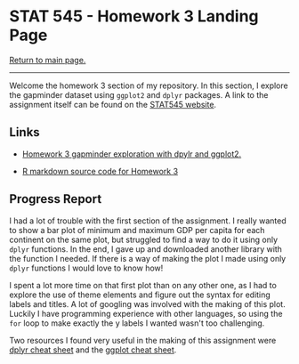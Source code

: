 STAT 545 - Homework 3 Landing Page
================

[Return to main page.](https://github.com/HScheiber/STAT545-hw-Scheiber-Hayden/blob/master/README.md "Main page")

------------------------------------------------------------------------

Welcome the homework 3 section of my repository. In this section, I explore the gapminder dataset using `ggplot2` and `dplyr` packages. A link to the assignment itself can be found on the [STAT545 website](http://stat545.com/hw03_dplyr-and-more-ggplot2.html).

Links
-----

-   [Homework 3 gapminder exploration with dpylr and ggplot2.](/hw03/dplyr_manipulation.md)

-   [R markdown source code for Homework 3](/hw03/dplyr_manipulation.Rmd)

Progress Report
---------------

I had a lot of trouble with the first section of the assignment. I really wanted to show a bar plot of minimum and maximum GDP per capita for each continent on the same plot, but struggled to find a way to do it using only `dplyr` functions. In the end, I gave up and downloaded another library with the function I needed. If there is a way of making the plot I made using only `dplyr` functions I would love to know how!

I spent a lot more time on that first plot than on any other one, as I had to explore the use of theme elements and figure out the syntax for editing labels and titles. A lot of googling was involved with the making of this plot. Luckily I have programming experience with other languages, so using the `for` loop to make exactly the y labels I wanted wasn't too challenging.

Two resources I found very useful in the making of this assignment were [dplyr cheat sheet](https://www.rstudio.com/wp-content/uploads/2015/02/data-wrangling-cheatsheet.pdf) and the [ggplot cheat sheet](https://www.rstudio.com/wp-content/uploads/2015/03/ggplot2-cheatsheet.pdf).
